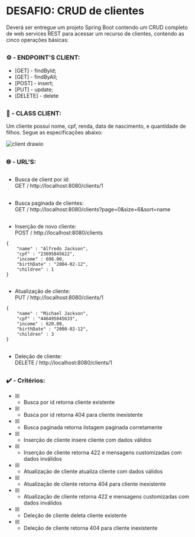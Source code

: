 # DESAFIO: CRUD de clientes

Deverá ser entregue um projeto Spring Boot contendo um CRUD completo de web services REST para acessar um recurso de clientes, contendo as cinco operações básicas:

##

### :gear: - ENDPOINT'S CLIENT:

- [GET] - findById;
- [GET] - findByAll;
- [POST] - insert;
- [PUT] - update;
- [DELETE] - delete

##

### :page_with_curl: - CLASS CLIENT: 

Um cliente possui nome, cpf, renda, data de nascimento, e quantidade de filhos. Segue as especificações abaixo:

![client drawio](https://github.com/carloshenriquefs/challenge-crud-client/assets/54969405/b6428c51-5617-4232-857b-34e11b99563e)

##

### :globe_with_meridians: - URL'S:

##

- Busca de client por id:<br />
GET / http://localhost:8080/clients/1

##

- Busca paginada de clientes:<br />
GET / http://localhost:8080/clients?page=0&size=6&sort=name

##

- Inserção de novo cliente:<br />
POST / http://localhost:8080/clients

```
{
    "name" : "Alfredo Jackson",
    "cpf" : "23695845622",
    "income" : 698.00,
    "birthDate" : "2004-02-12",
    "children" : 1
}
```

##

- Atualização de cliente:<br />
PUT / http://localhost:8080/clients/1

```
{
    "name" : "Michael Jackson",
    "cpf" : "446495845633",
    "income" : 620.00,
    "birthDate" : "2000-02-12",
    "children" : 3
}
```
##

- Deleção de cliente:<br />
DELETE / http://localhost:8080/clients/1

##

### :heavy_check_mark: - Critérios:

- [x] - Busca por id retorna cliente existente <br />
- [X] - Busca por id retorna 404 para cliente inexistente <br />
- [X] - Busca paginada retorna listagem paginada corretamente <br />
- [X] - Inserção de cliente insere cliente com dados válidos <br />
- [X] - Inserção de cliente retorna 422 e mensagens customizadas com dados inválidos <br />
- [X] - Atualização de cliente atualiza cliente com dados válidos <br />
- [X] - Atualização de cliente retorna 404 para cliente inexistente <br />
- [X] - Atualização de cliente retorna 422 e mensagens customizadas com dados inválidos <br />
- [X] - Deleção de cliente deleta cliente existente <br />
- [X] - Deleção de cliente retorna 404 para cliente inexistente <br />

